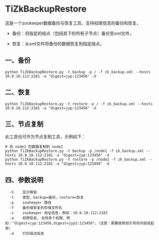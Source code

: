 # TiZkBackupRestore

这是一个zookeeper数据备份与恢复工具，支持权限信息的备份和恢复。

- 备份：将指定的结点（包括其下的所有子节点）备份至xml文件。

- 恢复：从xml文件将备份的数据恢复到指定结点。

## 一、备份
```
python TiZkBackupRestore.py -t backup -p / -f zk_backup.xml --hosts 10.0.10.112:2181 -a "digest=jyp:123456" -d
```

## 二、恢复
```
python TiZkBackupRestore.py -t restore -p / -f zk_backup.xml --hosts 10.0.10.112:2181 -a "digest=jyp:123456" -d
```

## 三、节点复制

  此工具也可作为节点复制工具，示例如下：
```
# 将 node1 的数据复制到 node2
python TiZkBackupRestore.py -t backup -p /node1 -f zk_backup.xml --hosts 10.0.10.112:2181 -a "digest=jyp:123456" -d
python TiZkBackupRestore.py -t restore -p /node2 -f zk_backup.xml --hosts 10.0.10.112:2181 -a "digest=jyp:123456" -d
```

## 四、参数说明
```
  -h    显示帮助
  -t    类型，backup=备份，restore=恢复
  -p    zookeeper 路径
  -f    备份或恢复的存储文件名
  -s    zookeeper 地址信息，例如：10.0.10.112:2181
  -a    权限信息, 支持多个权限，例如："digest=jyp:123456,digest=jyp2:123456"。（注意：需要使用双引号将内容括起来）
  -d    打印调试信息
```
